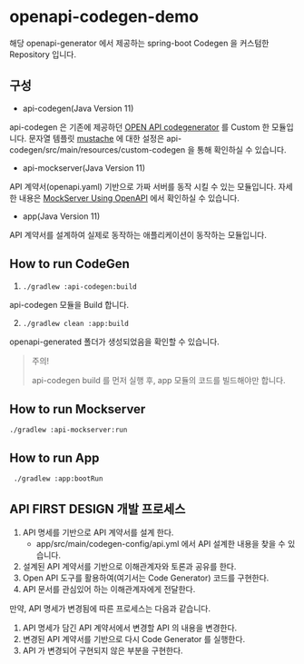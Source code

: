 # openapi-codegen-demo

해당 openapi-generator 에서 제공하는 spring-boot Codegen 을 커스텀한 Repository 입니다.



## 구성

- api-codegen(Java Version 11)

api-codegen 은 기존에 제공하던 [OPEN API codegenerator](https://openapi-generator.tech/) 를 Custom 한 모듈입니다. 문자열 템플릿 [mustache](https://mustache.github.io/) 에 대한 설정은 api-codegen/src/main/resources/custom-codegen 을 통해 확인하실 수 있습니다.

- api-mockserver(Java Version 11)

API 계약서(openapi.yaml) 기반으로 가짜 서버를 동작 시킬 수 있는 모듈입니다. 자세한 내용은 [MockServer Using OpenAPI](https://www.mock-server.com/mock_server/using_openapi.html) 에서 확인하실 수 있습니다.

- app(Java Version 11)

API 계약서를 설계하여 실제로 동작하는 애플리케이션이 동작하는 모듈입니다.



## How to run CodeGen

1. `./gradlew :api-codegen:build`

api-codegen 모듈을 Build 합니다.

2. `./gradlew clean :app:build`

openapi-generated 폴더가 생성되었음을 확인할 수 있습니다.

> 주의! 
>
> api-codegen build 를 먼저 실행 후, app 모듈의 코드를 빌드해야만 합니다.



## How to run Mockserver

`./gradlew :api-mockserver:run`



## How to run App

` ./gradlew :app:bootRun` 



## API FIRST DESIGN 개발 프로세스

1. API 명세를 기반으로 API 계약서를 설계 한다.
   - app/src/main/codegen-config/api.yml 에서 API 설계한 내용을 찾을 수 있습니다.
2. 설계된 API 계약서를 기반으로 이해관계자와 토론과 공유를 한다.
3. Open API 도구를 활용하여(여기서는 Code Generator) 코드를 구현한다.
4. API 문서를 관심있어 하는 이해관계자에게 전달한다.


만약, API 명세가 변경됨에 따른 프로세스는 다음과 같습니다.

1. API 명세가 담긴 API 계약서에서 변경할 API 의 내용을 변경한다.
2. 변경된 API 계약서를 기반으로 다시 Code Generator 를 실행한다.
3. API 가 변경되어 구현되지 않은 부분을 구현한다.